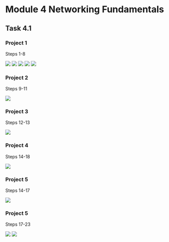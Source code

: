 # Module 4 Networking Fundamentals

## Task 4.1

### Project 1

Steps 1-8

<img src="https://github.com/Yuliia-Sadoma/DevOps_online_Kyiv_2020Q42021Q1/blob/main/m4/task4.1/screenshots/1.PNG?raw=true">

<img src="https://github.com/Yuliia-Sadoma/DevOps_online_Kyiv_2020Q42021Q1/blob/main/m4/task4.1/screenshots/2.PNG?raw=true">

<img src="https://github.com/Yuliia-Sadoma/DevOps_online_Kyiv_2020Q42021Q1/blob/main/m4/task4.1/screenshots/3.PNG?raw=true">

<img src="https://github.com/Yuliia-Sadoma/DevOps_online_Kyiv_2020Q42021Q1/blob/main/m4/task4.1/screenshots/4.PNG?raw=true">

<img src="https://github.com/Yuliia-Sadoma/DevOps_online_Kyiv_2020Q42021Q1/blob/main/m4/task4.1/screenshots/5.PNG?raw=true">

### Project 2

Steps 9-11

<img src="https://github.com/Yuliia-Sadoma/DevOps_online_Kyiv_2020Q42021Q1/blob/main/m4/task4.1/screenshots/6.PNG?raw=true">

### Project 3

Steps 12-13

<img src="https://github.com/Yuliia-Sadoma/DevOps_online_Kyiv_2020Q42021Q1/blob/main/m4/task4.1/screenshots/7.PNG?raw=true">

### Project 4

Steps 14-18

<img src="https://github.com/Yuliia-Sadoma/DevOps_online_Kyiv_2020Q42021Q1/blob/main/m4/task4.1/screenshots/8.PNG?raw=true">

### Project 5

Steps 14-17

<img src="https://github.com/Yuliia-Sadoma/DevOps_online_Kyiv_2020Q42021Q1/blob/main/m4/task4.1/screenshots/9.PNG?raw=true">

### Project 5

Steps 17-23

<img src="https://github.com/Yuliia-Sadoma/DevOps_online_Kyiv_2020Q42021Q1/blob/main/m4/task4.1/screenshots/10.PNG?raw=true">

<img src="https://github.com/Yuliia-Sadoma/DevOps_online_Kyiv_2020Q42021Q1/blob/main/m4/task4.1/screenshots/11.PNG?raw=true">


